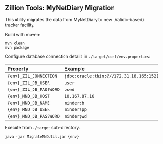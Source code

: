 ## Zillion Tools: MyNetDiary Migration

This utility migrates the data from MyNetDiary to new (Validic-based) tracker facility.

Build with maven:

```
mvn clean
mvn package
```

Configure database connection details in `./target/conf/env.properties`:
    
| Property                | Example |
|:------------------------|:--------|
| `{env}_ZIL_CONNECTION`  | `jdbc:oracle:thin:@//172.31.18.165:1521/RADEV` |
| `{env}_ZIL_DB_USER`     | `user` |
| `{env}_ZIL_DB_PASSWORD` | `pswd` |
| `{env}_MND_DB_HOST`     | `10.167.87.10` |
| `{env}_MND_DB_NAME`     | `minderdb` |
| `{env}_MND_DB_USER`     | `minderapp` |
| `{env}_MND_DB_PASSWORD` | `minderpwd` |

Execute from `./target` sub-directory.

```
java -jar MigrateMNDUtil.jar {env}
```